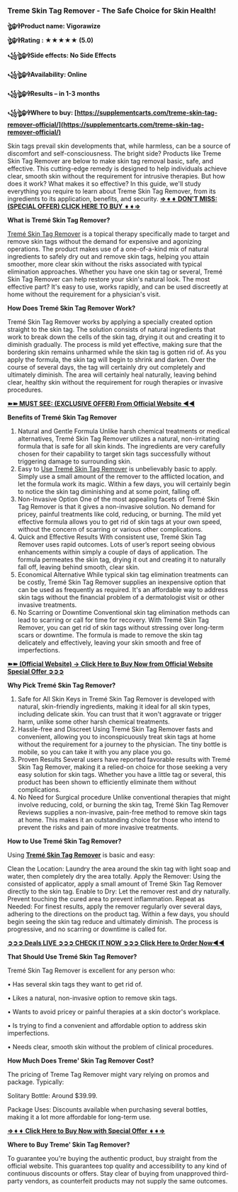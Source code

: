 ### Treme Skin Tag Remover - The Safe Choice for Skin Health!

**ঔৣ☬✞Product name: Vigorawize**

**ঔৣ☬✞Rating : ★★★★★ (5.0)**

**꧁ঔৣ☬✞Side effects: No Side Effects**

**꧁ঔৣ☬✞Availability: Online**

**꧁ঔৣ☬✞Results – in 1-3 months**

**꧁ঔৣ☬✞Where to buy:  [https://supplementcarts.com/treme-skin-tag-remover-official/](https://supplementcarts.com/treme-skin-tag-remover-official/)**

Skin tags prevail skin developments that, while harmless, can be a source of discomfort and self-consciousness. The bright side? Products like Treme Skin Tag Remover are below to make skin tag removal basic, safe, and effective. This cutting-edge remedy is designed to help individuals achieve clear, smooth skin without the requirement for intrusive therapies. But how does it work? What makes it so effective? In this guide, we'll study everything you require to learn about Treme Skin Tag Remover, from its ingredients to its application, benefits, and security. **[⇒➧➧ DON'T MISS: (SPECIAL OFFER) CLICK HERE TO BUY ➧➧⇒](https://supplementcarts.com/treme-skin-tag-remover-official/)**

**What is Tremé Skin Tag Remover?**

[Tremé Skin Tag Remover](https://www.facebook.com/Treme.Skin.Tag.Remover.Official) is a topical therapy specifically made to target and remove skin tags without the demand for expensive and agonizing operations. The product makes use of a one-of-a-kind mix of natural ingredients to safely dry out and remove skin tags, helping you attain smoother, more clear skin without the risks associated with typical elimination approaches. Whether you have one skin tag or several, Tremé Skin Tag Remover can help restore your skin's natural look. The most effective part? It's easy to use, works rapidly, and can be used discreetly at home without the requirement for a physician's visit.

**How Does Tremé Skin Tag Remover Work?**

Tremé Skin Tag Remover works by applying a specially created option straight to the skin tag. The solution consists of natural ingredients that work to break down the cells of the skin tag, drying it out and creating it to diminish gradually. The process is mild yet effective, making sure that the bordering skin remains unharmed while the skin tag is gotten rid of. As you apply the formula, the skin tag will begin to shrink and darken. Over the course of several days, the tag will certainly dry out completely and ultimately diminish. The area will certainly heal naturally, leaving behind clear, healthy skin without the requirement for rough therapies or invasive procedures.

**[➽➽ MUST SEE: (EXCLUSIVE OFFER) From Official Website ◀◀](https://supplementcarts.com/treme-skin-tag-remover-official/)**

**Benefits of Tremé Skin Tag Remover**

1.	Natural and Gentle Formula Unlike harsh chemical treatments or medical alternatives, Tremé Skin Tag Remover utilizes a natural, non-irritating formula that is safe for all skin kinds. The ingredients are very carefully chosen for their capability to target skin tags successfully without triggering damage to surrounding skin.
2.	Easy to [Use Tremé Skin Tag Remover](https://healthquerys.com/treme-skin-tag-remover-reviews/) is unbelievably basic to apply. Simply use a small amount of the remover to the afflicted location, and let the formula work its magic. Within a few days, you will certainly begin to notice the skin tag diminishing and at some point, falling off.
3.	Non-Invasive Option One of the most appealing facets of Tremé Skin Tag Remover is that it gives a non-invasive solution. No demand for pricey, painful treatments like cold, reducing, or burning. The mild yet effective formula allows you to get rid of skin tags at your own speed, without the concern of scarring or various other complications.
4.	Quick and Effective Results With consistent use, Tremé Skin Tag Remover uses rapid outcomes. Lots of user’s report seeing obvious enhancements within simply a couple of days of application. The formula permeates the skin tag, drying it out and creating it to naturally fall off, leaving behind smooth, clear skin.
5.	Economical Alternative While typical skin tag elimination treatments can be costly, Tremé Skin Tag Remover supplies an inexpensive option that can be used as frequently as required. It's an affordable way to address skin tags without the financial problem of a dermatologist visit or other invasive treatments.
6.	No Scarring or Downtime Conventional skin tag elimination methods can lead to scarring or call for time for recovery. With Tremé Skin Tag Remover, you can get rid of skin tags without stressing over long-term scars or downtime. The formula is made to remove the skin tag delicately and effectively, leaving your skin smooth and free of imperfections.

**[➽➽ (Official Website) → Click Here to Buy Now from Official Website Special Offer ➲➲➲](https://supplementcarts.com/treme-skin-tag-remover-official/)**

**Why Pick Tremé Skin Tag Remover?**

1.	Safe for All Skin Keys in Tremé Skin Tag Remover is developed with natural, skin-friendly ingredients, making it ideal for all skin types, including delicate skin. You can trust that it won't aggravate or trigger harm, unlike some other harsh chemical treatments.
2.	Hassle-free and Discreet Using Tremé Skin Tag Remover fasts and convenient, allowing you to inconspicuously treat skin tags at home without the requirement for a journey to the physician. The tiny bottle is mobile, so you can take it with you any place you go.
3.	Proven Results Several users have reported favorable results with Tremé Skin Tag Remover, making it a relied-on choice for those seeking a very easy solution for skin tags. Whether you have a little tag or several, this product has been shown to efficiently eliminate them without complications.
4.	No Need for Surgical procedure Unlike conventional therapies that might involve reducing, cold, or burning the skin tag, Tremé Skin Tag Remover Reviews supplies a non-invasive, pain-free method to remove skin tags at home. This makes it an outstanding choice for those who intend to prevent the risks and pain of more invasive treatments.

**How to Use Tremé Skin Tag Remover?**

Using **[Tremé Skin Tag Remover](https://www.facebook.com/Treme.Skin.Tag.Remover.Official)** is basic and easy:

Clean the Location: Laundry the area around the skin tag with light soap and water, then completely dry the area totally.
Apply the Remover: Using the consisted of applicator, apply a small amount of Tremé Skin Tag Remover directly to the skin tag.
Enable to Dry: Let the remover rest and dry naturally. Prevent touching the cured area to prevent inflammation.
Repeat as Needed: For finest results, apply the remover regularly over several days, adhering to the directions on the product tag.
Within a few days, you should begin seeing the skin tag reduce and ultimately diminish. The process is progressive, and no scarring or downtime is called for.

**[➲➲➲ Deals LIVE ➲➲➲ CHECK IT NOW ➲➲➲ Click Here to Order Now◀◀](https://supplementcarts.com/treme-skin-tag-remover-official/)**

**That Should Use Tremé Skin Tag Remover?**

Tremé Skin Tag Remover is excellent for any person who:

•	Has several skin tags they want to get rid of.

•	Likes a natural, non-invasive option to remove skin tags.

•	Wants to avoid pricey or painful therapies at a skin doctor's workplace.

•	Is trying to find a convenient and affordable option to address skin imperfections.

•	Needs clear, smooth skin without the problem of clinical procedures.

**How Much Does Treme' Skin Tag Remover Cost?**

The pricing of Treme Tag Remover might vary relying on promos and package. Typically:

Solitary Bottle: Around $39.99.

Package Uses: Discounts available when purchasing several bottles, making it a lot more affordable for long-term use.

**[⇒➧➧ Click Here to Buy Now with Special Offer ➧➧⇒](https://supplementcarts.com/treme-skin-tag-remover-official/)**

**Where to Buy Treme' Skin Tag Remover?** 

To guarantee you're buying the authentic product, buy straight from the official website. This guarantees top quality and accessibility to any kind of continuous discounts or offers. Stay clear of buying from unapproved third-party vendors, as counterfeit products may not supply the same outcomes.
